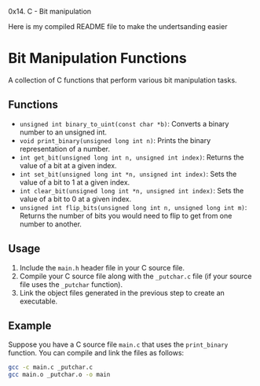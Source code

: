 0x14. C - Bit manipulation

Here is my compiled README file to make the undertsanding easier 

# Bit Manipulation Functions

A collection of C functions that perform various bit manipulation tasks.

## Functions

- `unsigned int binary_to_uint(const char *b)`: Converts a binary number to an unsigned int.
- `void print_binary(unsigned long int n)`: Prints the binary representation of a number.
- `int get_bit(unsigned long int n, unsigned int index)`: Returns the value of a bit at a given index.
- `int set_bit(unsigned long int *n, unsigned int index)`: Sets the value of a bit to 1 at a given index.
- `int clear_bit(unsigned long int *n, unsigned int index)`: Sets the value of a bit to 0 at a given index.
- `unsigned int flip_bits(unsigned long int n, unsigned long int m)`: Returns the number of bits you would need to flip to get from one number to another.

## Usage

1. Include the `main.h` header file in your C source file.
2. Compile your C source file along with the `_putchar.c` file (if your source file uses the `_putchar` function).
3. Link the object files generated in the previous step to create an executable.

## Example

Suppose you have a C source file `main.c` that uses the `print_binary` function. You can compile and link the files as follows:

```sh
gcc -c main.c _putchar.c
gcc main.o _putchar.o -o main
